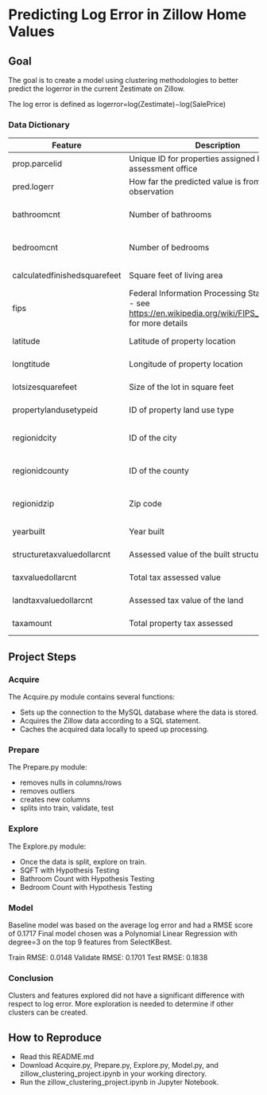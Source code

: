 # Predicting Log Error in Zillow Home Values


## Goal

The goal is to create a model using clustering methodologies to better predict the logerror in the current Zestimate on Zillow.

The log error is defined as logerror=log(Zestimate)−log(SalePrice)


### Data Dictionary

| Feature                      | Description                                                                                                        | Data Type                      |
|------------------------------|--------------------------------------------------------------------------------------------------------------------|--------------------------------|
| prop.parcelid                | Unique ID for properties assigned by the tax assessment office                                                     | discrete, integer              |
| pred.logerr                  | How far the predicted value is from the actual observation                                                         | continuous, float              |
| bathroomcnt                  | Number of bathrooms                                                                                                | discrete, integer, categorical |
| bedroomcnt                   | Number of bedrooms                                                                                                 | discrete, integer, categorical |
| calculatedfinishedsquarefeet | Square feet of living area                                                                                         | continuous, float              |
| fips                         | Federal Information Processing Standard code - see https://en.wikipedia.org/wiki/FIPS_county_code for more details | discrete, integer, categorical |
| latitude                     | Latitude of property location                                                                                      | continuous, float              |
| longtitude                   | Longitude of property location                                                                                     | continuous, float              |
| lotsizesquarefeet            | Size of the lot in square feet                                                                                     | continuous, float              |
| propertylandusetypeid        | ID of property land use type                                                                                       | discrete, integer              |
| regionidcity                 | ID of the city                                                                                                     | discrete, integer, categorical |
| regionidcounty               | ID of the county                                                                                                   | discrete, integer, categorical |
| regionidzip                  | Zip code                                                                                                           | discrete, integer, categorical |
| yearbuilt                    | Year built                                                                                                         | discrete, integer              |
| structuretaxvaluedollarcnt   | Assessed value of the built structure                                                                              | continuous, float              |
| taxvaluedollarcnt            | Total tax assessed value                                                                                           | continuous, float              |
| landtaxvaluedollarcnt        | Assessed tax value of the land                                                                                     | continuous, float              |
| taxamount                    | Total property tax assessed                                                                                        | continuous, float              |

## Project Steps

### Acquire

The Acquire.py module contains several functions:
- Sets up the connection to the MySQL database where the data is stored.
- Acquires the Zillow data according to a SQL statement.
- Caches the acquired data locally to speed up processing.

### Prepare

The Prepare.py module:
- removes nulls in columns/rows
- removes outliers
- creates new columns
- splits into train, validate, test

### Explore

The Explore.py module:
- Once the data is split, explore on train.
- SQFT with Hypothesis Testing
- Bathroom Count with Hypothesis Testing
- Bedroom Count with Hypothesis Testing

### Model

Baseline model was based on the average log error and had a RMSE score of 0.1717
Final model chosen was a Polynomial Linear Regression with degree=3 on the top 9 features from SelectKBest.

Train RMSE: 0.0148
Validate RMSE: 0.1701
Test RMSE: 0.1838

### Conclusion

Clusters and features explored did not have a significant difference with respect to log error. More exploration is needed to determine if other clusters can be created.

## How to Reproduce
-  Read this README.md
-  Download Acquire.py, Prepare.py, Explore.py, Model.py, and zillow_clustering_project.ipynb in your working directory.
-  Run the zillow_clustering_project.ipynb in Jupyter Notebook.



